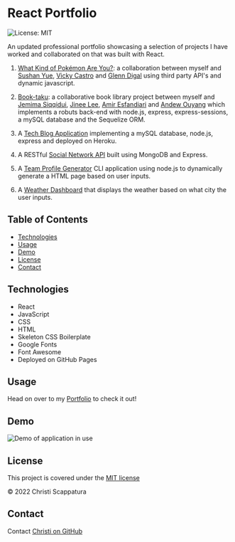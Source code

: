 # React Portfolio

![License: MIT](https://img.shields.io/badge/License-MIT-yellow.svg?style=flat-square)

An updated professional portfolio showcasing a selection of projects I have worked and collaborated on that was built with React.

1. [What Kind of Pokémon Are You?](https://github.com/jazzberriess/collab-what-pkmn-are-you): a collaboration between myself and [Sushan Yue](https://github.com/AtlantaBlack), [Vicky Castro](https://github.com/vicchyx) and [Glenn Digal](https://github.com/gd741) using third party API's and dynamic javascript.

2. [Book-taku](https://github.com/jazzberriess/Book-taku): a collaborative book library project between myself and [Jemima Siqqidui](https://github.com/JemimaSiddiqui), [Jinee Lee](https://github.com/msjinheelee), [Amir Esfandiari](https://github.com/amiresf1983) and [Andew Ouyang](https://github.com/andrewouyang64) which implements a robuts back-end with node.js, express, express-sessions, a mySQL database and the Sequelize ORM.

3. A [Tech Blog Application](https://github.com/jazzberriess/tech-blog) implementing a mySQL database, node.js, express and deployed on Heroku.

4. A RESTful [Social Network API](https://github.com/jazzberriess/weather-dashboard) built using MongoDB and Express.

5. A [Team Profile Generator](https://github.com/jazzberriess/team-profile-generator) CLI application using node.js to dynamically generate a HTML page based on user inputs.

6. A [Weather Dashboard](https://github.com/jazzberriess/weather-dashboard) that displays the weather based on what city the user inputs.

## Table of Contents

- [Technologies](#technologies)
- [Usage](#usage)
- [Demo](#demo)
- [License](#license)
- [Contact](#contact)

## Technologies

- React
- JavaScript
- CSS
- HTML
- Skeleton CSS Boilerplate
- Google Fonts
- Font Awesome
- Deployed on GitHub Pages

## Usage

Head on over to my [Portfolio](https://jazzberriess.github.io/react-portfolio/) to check it out!

## Demo

![Demo of application in use](/src/assets/images/react-portfolio-demo.gif)

## License

This project is covered under the [MIT license](https://github.com/jazzberriess/react-portfolio/blob/main/LICENSE)

&copy; 2022 Christi Scappatura

## Contact

Contact [Christi on GitHub](https://github.com/jazzberriess)
